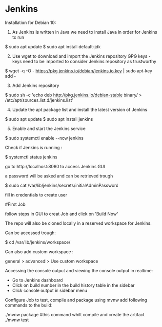 # Jenkins

Installation for Debian 10:

01. As Jenkins is written in Java we need to install Java in order for Jenkins to run

$ sudo apt update
$ sudo apt install default-jdk

02. Use wget to download and import the Jenkins repository GPG keys - keys need to be imported  to consider Jenkins repository as trustworthy

$ wget -q -O - https://pkg.jenkins.io/debian/jenkins.io.key | sudo apt-key add -

03. Add Jenkins repository

$ sudo sh -c 'echo deb http://pkg.jenkins.io/debian-stable binary/ > /etc/apt/sources.list.d/jenkins.list'

04. Update the apt package list and install the latest version of Jenkins

$ sudo apt update
$ sudo apt install jenkins

05. Enable and start the Jenkins service

$ sudo systemctl enable --now jenkins

Check if Jenkins is running :

$ systemctl status jenkins

go to http://localhost:8080 to access Jenkins GUI

a password will be asked and can be retrieved trough 

$ sudo cat /var/lib/jenkins/secrets/initialAdminPassword

fill in credentials to create user

#First Job

follow steps in GUI to creat Job and click on 'Build Now'

The repo will also be cloned locally in a reserved workspace for Jenkins.

Can be accessed trough:

$ cd /var/lib/jenkins/workspace/<thenameuhavegiven>

Can also add custom workspace :

general > advanced > Use custom workspace

Accessing the console output and viewing the console output in realtime:
- Go to Jenkins dashboard 
- Click on build number in the build history table in the sidebar
- Click console output in sidebar menu

Configure Job to test, compile and package using mvnw
add following commands to the build: 

./mvnw package
#this command whilt compile and create the artifact
./mvnw test

